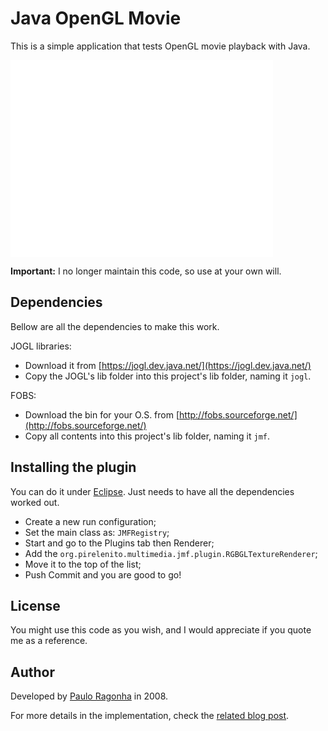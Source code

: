 # Java OpenGL Movie

This is a simple application that tests OpenGL movie playback with Java.

<iframe width="420" height="315" src="//www.youtube.com/embed/-zh6yDyasSo" frameborder="0" allowfullscreen></iframe>

**Important:** I no longer maintain this code, so use at your own will.

## Dependencies

Bellow are all the dependencies to make this work.

JOGL libraries:

 * Download it from [https://jogl.dev.java.net/](https://jogl.dev.java.net/)
 * Copy the JOGL's lib folder into this project's lib folder, naming it `jogl`.
 
FOBS:

 * Download the bin for your O.S. from [http://fobs.sourceforge.net/](http://fobs.sourceforge.net/)
 * Copy all contents into this project's lib folder, naming it `jmf`.
 
## Installing the plugin

You can do it under [Eclipse](https://www.eclipse.org). Just needs to have all the dependencies worked out.

 * Create a new run configuration;
 * Set the main class as: `JMFRegistry`;
 * Start and go to the Plugins tab then Renderer;
 * Add the `org.pirelenito.multimedia.jmf.plugin.RGBGLTextureRenderer`;
 * Move it to the top of the list;
 * Push Commit and you are good to go!
 
## License

You might use this code as you wish, and I would appreciate if you quote me as a reference.
 
## Author

Developed by [Paulo Ragonha](https://github.com/pirelenito) in 2008.

For more details in the implementation, check the [related blog post](http://blog.pirelenito.org/2008/08/java-movie-playback-jogl-fobs4jmf/). 
